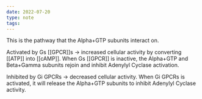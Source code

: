 ```yaml
---
date: 2022-07-20
type: note
tags: 
---
```


This is the pathway that the Alpha+GTP subunits interact on.

Activated by Gs [[GPCR]]s → increased cellular activity by converting [[ATP]] into [[cAMP]].
When Gs [[GPCR]] is inactive, the Alpha+GTP and Beta+Gamma subunits rejoin and inhibit Adenylyl Cyclase activation.

Inhibited by Gi GPCRs → decreased cellular activity.
When Gi GPCRs is activated, it will release the Alpha+GTP subunits to inhibit Adenylyl Cyclase activity.
